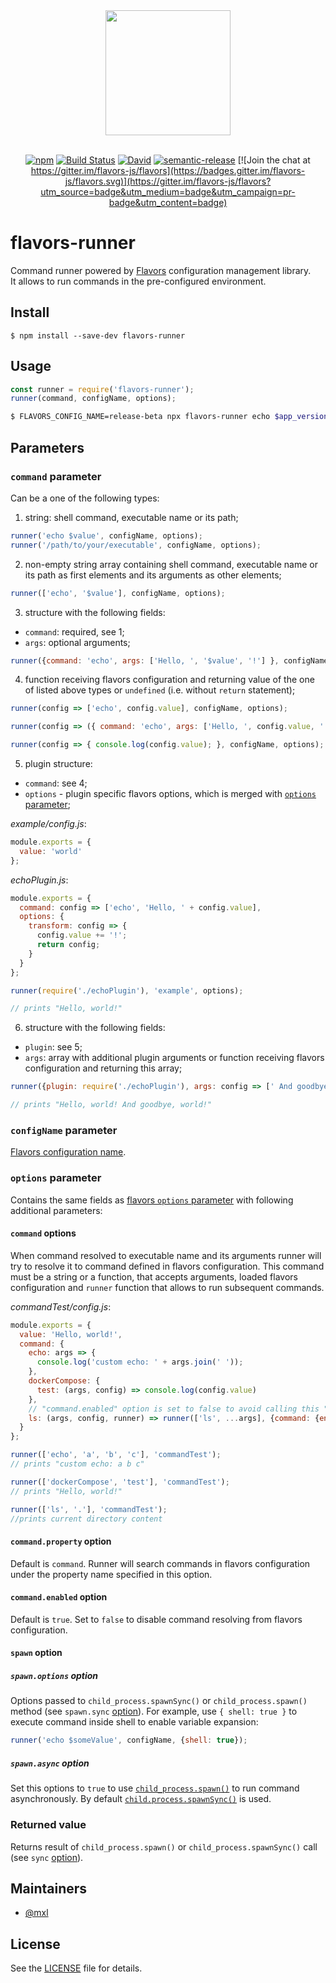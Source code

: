 <div align="center">
  <a href="https://github.com/flavors-js/flavors-runner">
    <img width="200" height="200" src="https://flavors-js.github.io/flavors/logo.svg">
  </a>
  <br>
  <br>

[![npm](https://img.shields.io/npm/v/flavors-runner.svg)](https://www.npmjs.com/package/flavors-runner)
[![Build Status](https://travis-ci.org/flavors-js/flavors-runner.svg?branch=master)](https://travis-ci.org/flavors-js/flavors-runner)
[![David](https://img.shields.io/david/flavors-js/flavors-runner.svg)](https://david-dm.org/flavors-js/flavors-runner)
[![semantic-release](https://img.shields.io/badge/%20%20%F0%9F%93%A6%F0%9F%9A%80-semantic--release-e10079.svg)](https://github.com/semantic-release/semantic-release)
[![Join the chat at https://gitter.im/flavors-js/flavors](https://badges.gitter.im/flavors-js/flavors.svg)](https://gitter.im/flavors-js/flavors?utm_source=badge&utm_medium=badge&utm_campaign=pr-badge&utm_content=badge)
</div>

# flavors-runner

Command runner powered by [Flavors](https://github.com/flavors-js/flavors) configuration management library.<br>
It allows to run commands in the pre-configured environment.

## Install

```text
$ npm install --save-dev flavors-runner
```

## Usage

```javascript
const runner = require('flavors-runner');
runner(command, configName, options);
```

```bash
$ FLAVORS_CONFIG_NAME=release-beta npx flavors-runner echo $app_version  
```

## Parameters

### `command` parameter

Can be a one of the following types:

1. string: shell command, executable name or its path;

```javascript
runner('echo $value', configName, options);
runner('/path/to/your/executable', configName, options);
```

2. non-empty string array containing shell command, executable name or its path as first elements and its arguments as other elements;

```javascript
runner(['echo', '$value'], configName, options);
```

3. structure with the following fields:
  - `command`: required, see 1;
  - `args`: optional arguments;

```javascript
runner({command: 'echo', args: ['Hello, ', '$value', '!'] }, configName, options);
```

4. function receiving flavors configuration and returning value of the one of listed above types or `undefined` (i.e. without `return` statement);

```javascript
runner(config => ['echo', config.value], configName, options);

runner(config => ({ command: 'echo', args: ['Hello, ', config.value, '!'] }), configName, options);

runner(config => { console.log(config.value); }, configName, options);
```

5. plugin structure:
  - `command`: see 4;
  - `options` - plugin specific flavors options, which is merged with [`options` parameter](#options-parameter);

*example/config.js*:
```javascript
module.exports = {
  value: 'world'
};
```

*echoPlugin.js*:
```javascript
module.exports = {
  command: config => ['echo', 'Hello, ' + config.value],
  options: {
    transform: config => {
      config.value += '!';
      return config;
    }
  }
};
```

```javascript
runner(require('./echoPlugin'), 'example', options);

// prints "Hello, world!"
```

6. structure with the following fields:
  - `plugin`: see 5;
  - `args`: array with additional plugin arguments or function receiving flavors configuration and returning this array;
        
```javascript
runner({plugin: require('./echoPlugin'), args: config => [' And goodbye, ' + config.value]}, 'example', options);

// prints "Hello, world! And goodbye, world!"
``` 

### `configName` parameter

[Flavors configuration name](https://github.com/flavors-js/flavors#configname-parameter).

### `options` parameter

Contains the same fields as [flavors `options` parameter](https://github.com/flavors-js/flavors#options-parameter) with following additional parameters:

#### `command` options

When command resolved to executable name and its arguments runner will try to resolve it to command defined in flavors configuration.
This command must be a string or a function, that accepts arguments, loaded flavors configuration and `runner` function that allows to run subsequent commands.

*commandTest/config.js*:
```javascript
module.exports = {
  value: 'Hello, world!',
  command: {
    echo: args => {
      console.log('custom echo: ' + args.join(' '));
    },
    dockerCompose: {
      test: (args, config) => console.log(config.value)
    },
    // "command.enabled" option is set to false to avoid calling this "ls" command recursively and call system "ls" executable
    ls: (args, config, runner) => runner(['ls', ...args], {command: {enabled: false}})
  }
};
```

```javascript
runner(['echo', 'a', 'b', 'c'], 'commandTest');
// prints "custom echo: a b c"

runner(['dockerCompose', 'test'], 'commandTest');
// prints "Hello, world!"

runner(['ls', '.'], 'commandTest');
//prints current directory content
```

#### `command.property` option

Default is `command`. Runner will search commands in flavors configuration under the property name specified in this option.

#### `command.enabled` option

Default is `true`.
Set to `false` to disable command resolving from flavors configuration.




#### `spawn` option

##### `spawn.options` option

Options passed to `child_process.spawnSync()` or `child_process.spawn()` method (see `spawn.sync` [option](#spawn.async-option)).
For example, use `{ shell: true }` to execute command inside shell to enable variable expansion:

```javascript
runner('echo $someValue', configName, {shell: true});
```

##### `spawn.async` option

Set this options to `true` to use [`child_process.spawn()`](https://nodejs.org/api/child_process.html#child_process_child_process_spawn_command_args_options) to run command asynchronously.
By default [`child.process.spawnSync()`](https://nodejs.org/api/child_process.html#child_process_child_process_spawnsync_command_args_options) is used.

### Returned value

Returns result of `child_process.spawn()` or `child_process.spawnSync()` call (see `sync` [option](#spawn.async-option)).

## Maintainers

- [@mxl](https://github.com/mxl)

## License

See the [LICENSE](https://github.com/flavors-js/flavors-runner/blob/master/LICENSE) file for details.
